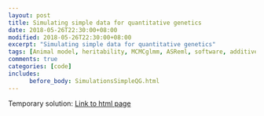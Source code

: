 ```yaml
---
layout: post
title: Simulating simple data for quantitative genetics
date: 2018-05-26T22:30:00+08:00
modified: 2018-05-26T22:30:00+08:00
excerpt: "Simulating simple data for quantitative genetics"
tags: [Animal model, heritability, MCMCglmm, ASReml, software, additive genetic variance]
comments: true
categories: [code]
includes:
      before_body: SimulationsSimpleQG.html
---
```


Temporary solution:
[Link to html page](https://wamwiki.github.io//RoutputFiles/SimulationsSimpleGQ)


